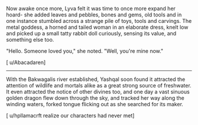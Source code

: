 Now awake once more, Lyva felt it was time to once more expand her hoard- she added leaves and pebbles, bones and gems, old tools and in one instance stumbled across a strange pile of toys, tools and carvings. The metal goddess, a horned and tailed woman in an elaborate dress, knelt low and picked up a small tatty rabbit doll curiously, sensing its value, and something else too.      

"Hello. Someone loved you," she noted. "Well, you're mine now."    

[ u/Abacadaren]     

---------------------------    

With the Bakwagalis river established, Yashqal soon found it attracted the attention of wildlife and mortals alike as a great strong source of freshwater. It even attracted the notice of other divines too, and one day a vast sinuous golden dragon flew down through the sky, and tracked her way along the winding waters, forked tongue flicking out as she searched for its maker.     

[ u/hpllamacrft realize our characters had never met]